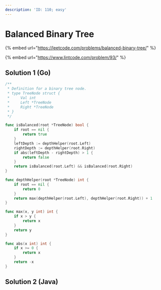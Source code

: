 ```yaml
---
description: 'ID: 110; easy'
---
```


# Balanced Binary Tree

{% embed url="https://leetcode.com/problems/balanced-binary-tree/" %}

{% embed url="https://www.lintcode.com/problem/93/" %}

## Solution 1 \(Go\)

```go
/**
 * Definition for a binary tree node.
 * type TreeNode struct {
 *     Val int
 *     Left *TreeNode
 *     Right *TreeNode
 * }
 */

func isBalanced(root *TreeNode) bool {
    if root == nil {
        return true
    }
    leftDepth := depthHelper(root.Left)
    rightDepth := depthHelper(root.Right)
    if abs(leftDepth - rightDepth) > 1 {
        return false
    }
    return isBalanced(root.Left) && isBalanced(root.Right)
}

func depthHelper(root *TreeNode) int {
    if root == nil {
        return 0
    } 
    return max(depthHelper(root.Left), depthHelper(root.Right)) + 1
}

func max(x, y int) int {
    if x > y {
        return x
    }
    return y
}

func abs(x int) int {
    if x >= 0 {
        return x
    }
    return -x
}
```

## Solution 2 \(Java\)

```java

```

